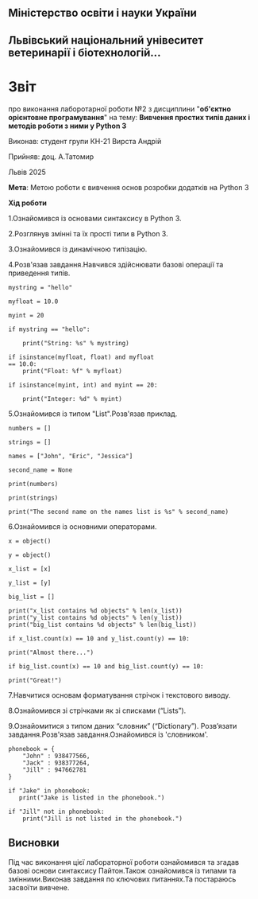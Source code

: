 ## Міністерство освіти і науки України
## Львівський національний унівеситет ветеринарії і біотехнологій...
# Звіт
про виконання лаборотарної роботи №2 з дисциплини "**об'єктно орієнтовне програмування**" на тему: **Вивчення простих типів даних і методів роботи з ними у Python 3**

Виконав: студент групи КН-21 Вирста Андрій

Прийняв: доц. А.Татомир

Львів 2025

**Мета**: Метою роботи є вивчення основ розробки додатків на Python 3

**Хід роботи**

1.Ознайомився із основами синтаксису в Python 3.

2.Розглянув змінні та їх прості типи в Python 3.

3.Ознайомився із динамічною типізацію.

4.Розв'язав завдання.Навчився здійснювати базові операції та приведення типів.

    mystring = "hello"

    myfloat = 10.0

    myint = 20

    if mystring == "hello":

        print("String: %s" % mystring)

    if isinstance(myfloat, float) and myfloat 
    == 10.0:
        print("Float: %f" % myfloat)

    if isinstance(myint, int) and myint == 20:

        print("Integer: %d" % myint)


5.Ознайомився із типом "List".Розв'язав приклад.

    numbers = []

    strings = []

    names = ["John", "Eric", "Jessica"]

    second_name = None

    print(numbers)

    print(strings)

    print("The second name on the names list is %s" % second_name)

6.Ознайомився із основними операторами.

    x = object()

    y = object()

    x_list = [x]

    y_list = [y]

    big_list = []

    print("x_list contains %d objects" % len(x_list))
    print("y_list contains %d objects" % len(y_list))
    print("big_list contains %d objects" % len(big_list))

    if x_list.count(x) == 10 and y_list.count(y) == 10:

    print("Almost there...")

    if big_list.count(x) == 10 and big_list.count(y) == 10:

    print("Great!")

7.Навчитися основам форматування стрічок і текстового виводу.

8.Ознайомився зі стрічками як зі списками (“Lists”).

9.Ознайомитися з типом даних “словник” (“Dictionary”). Розв’язати
завдання.Розв'язав завдання.Ознайомився із 'словником'.

    phonebook = {  
        "John" : 938477566,
        "Jack" : 938377264,
        "Jill" : 947662781
    }  

    if "Jake" in phonebook:  
       print("Jake is listed in the phonebook.")
    
    if "Jill" not in phonebook:      
        print("Jill is not listed in the phonebook.")
## Висновки

Під час виконання цієї лабораторної роботи ознайомився та згадав базові основи синтаксису Пайтон.Також ознайомився із
типами та змінними.Виконав завдання по ключових питаннях.Та постараюсь засвоїти вивчене.
